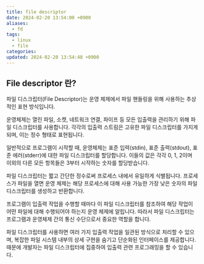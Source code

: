 ```yaml
---
title: file descriptor
date: 2024-02-20 13:54:00 +0900
aliases:
  - fd
tags:
  - linux
  - file
categories: 
updated: 2024-02-20 13:54:48 +0900
---
```


## File descriptor 란?

파일 디스크립터(File Descriptor)는 운영 체제에서 파일 핸들링을 위해 사용하는 추상적인 표현 방식입니다.

운영체제는 열린 파일, 소켓, 네트워크 연결, 파이프 등 모든 입출력을 관리하기 위해 파일 디스크립터를 사용합니다. 각각의 입출력 스트림은 고유한 파일 디스크립터를 가지게 되며, 이는 정수 형태로 표현됩니다.

일반적으로 프로그램이 시작할 때, 운영체제는 표준 입력(stdin), 표준 출력(stdout), 표준 에러(stderr)에 대한 파일 디스크립터를 할당합니다. 이들의 값은 각각 0, 1, 2이며 이외의 다른 모든 항목들은 3부터 시작하는 숫자를 할당받습니다.

파일 디스크립터는 짧고 간단한 정수로써 프로세스 내에서 유일하게 식별됩니다. 프로세스가 파일을 열면 운영 체제는 해당 프로세스에 대해 사용 가능한 가장 낮은 숫자의 파일 디스크립터를 생성하고 반환합니다.

프로그램이 입출력 작업을 수행할 때마다 이 파일 디스크립터를 참조하여 해당 작업이 어떤 파일에 대해 수행되어야 하는지 운영 체제에 알립니다. 따라서 파일 디스크립터는 프로그램과 운영체제 간의 통신 수단으로서 중요한 역할을 합니다.

파일 디스크립터를 사용하면 여러 가지 입출력 작업을 일관된 방식으로 처리할 수 있으며, 복잡한 파일 시스템 내부의 상세 구현을 숨기고 단순화된 인터페이스를 제공합니다. 때문에 개발자는 파일 디스크립터에 집중하여 입출력 관련 프로그래밍을 할 수 있습니다.
